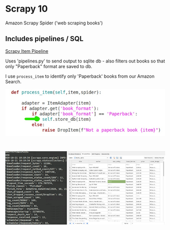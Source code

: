 # Scrapy 10
Amazon Scrapy Spider ('web scraping books')

## Includes pipelines / SQL

[Scrapy Item Pipeline ](https://docs.scrapy.org/en/latest/topics/item-pipeline.html)

Uses 'pipelines.py' to send output to sqlite db - also filters out books so that only "Paperback" format are saved to db.

I use `process_item` to identify only 'Paperback' books from our Amazon Search.

<p align="center">
  <img src="/images/pb1_LI.jpg">
</p>
<br>
<p align="center">
  <img src="/images/scrapy-amazon.PNG">
</p>
